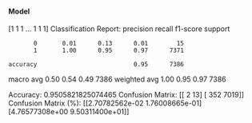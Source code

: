 #### Model
[1 1 1 ... 1 1 1]
Classification Report:
              precision    recall  f1-score   support

           0       0.01      0.13      0.01        15
           1       1.00      0.95      0.97      7371

    accuracy                           0.95      7386
   macro avg       0.50      0.54      0.49      7386
weighted avg       1.00      0.95      0.97      7386

Accuracy: 0.9505821825074465
Confusion Matrix:
[[   2   13]
 [ 352 7019]]
Confusion Matrix (%):
[[2.70782562e-02 1.76008665e-01]
 [4.76577308e+00 9.50311400e+01]]
